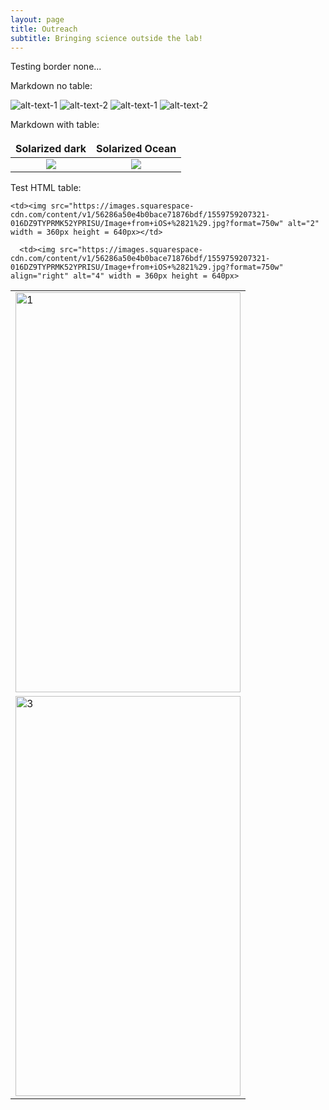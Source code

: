 ```yaml
---
layout: page
title: Outreach
subtitle: Bringing science outside the lab!
---
```


<html>

<style>
td, th {
   border: none!important;
}
</style>

Testing border none...

Markdown no table:

![alt-text-1](https://images.squarespace-cdn.com/content/v1/56286a50e4b0bace71876bdf/1559759207321-016DZ9TYPRMK52YPRISU/Image+from+iOS+%2821%29.jpg?format=750w "title-1") ![alt-text-2](https://images.squarespace-cdn.com/content/v1/56286a50e4b0bace71876bdf/1559759207321-016DZ9TYPRMK52YPRISU/Image+from+iOS+%2821%29.jpg?format=750w "title-2")
![alt-text-1](https://images.squarespace-cdn.com/content/v1/56286a50e4b0bace71876bdf/1559759207321-016DZ9TYPRMK52YPRISU/Image+from+iOS+%2821%29.jpg?format=750w "title-1") ![alt-text-2](https://images.squarespace-cdn.com/content/v1/56286a50e4b0bace71876bdf/1559759207321-016DZ9TYPRMK52YPRISU/Image+from+iOS+%2821%29.jpg?format=750w "title-2")

Markdown with table:

Solarized dark             |  Solarized Ocean
:-------------------------:|:-------------------------:
![](https://images.squarespace-cdn.com/content/v1/56286a50e4b0bace71876bdf/1559759207321-016DZ9TYPRMK52YPRISU/Image+from+iOS+%2821%29.jpg?format=750w)  |  ![](https://images.squarespace-cdn.com/content/v1/56286a50e4b0bace71876bdf/1559759207321-016DZ9TYPRMK52YPRISU/Image+from+iOS+%2821%29.jpg?format=750w)

Test HTML table:

<table border="0" cellspacing="0" cellpadding="0">
  <tr>
    <td><a href="https://images.squarespace-cdn.com/content/v1/56286a50e4b0bace71876bdf/1559759207321-016DZ9TYPRMK52YPRISU/Image+from+iOS+%2821%29.jpg?format=750w"><img src="https://images.squarespace-cdn.com/content/v1/56286a50e4b0bace71876bdf/1559759207321-016DZ9TYPRMK52YPRISU/Image+from+iOS+%2821%29.jpg?format=750w"  alt="1" width = 360px height = 640px ></a></td>

    <td><img src="https://images.squarespace-cdn.com/content/v1/56286a50e4b0bace71876bdf/1559759207321-016DZ9TYPRMK52YPRISU/Image+from+iOS+%2821%29.jpg?format=750w" alt="2" width = 360px height = 640px></td>
   </tr> 
   <tr>
      <td><img src="https://images.squarespace-cdn.com/content/v1/56286a50e4b0bace71876bdf/1559759207321-016DZ9TYPRMK52YPRISU/Image+from+iOS+%2821%29.jpg?format=750w" alt="3" width = 360px height = 640px></td>

      <td><img src="https://images.squarespace-cdn.com/content/v1/56286a50e4b0bace71876bdf/1559759207321-016DZ9TYPRMK52YPRISU/Image+from+iOS+%2821%29.jpg?format=750w" align="right" alt="4" width = 360px height = 640px>
  </td>
  </tr>
</table>

</html>
